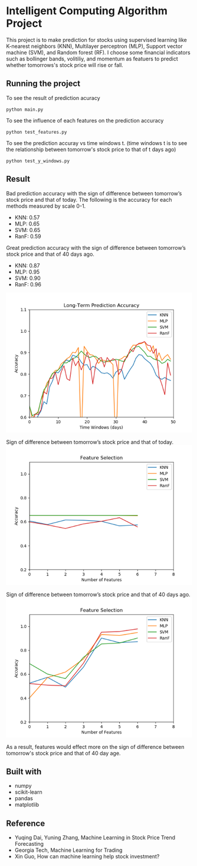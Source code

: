 # Intelligent Computing Algorithm Project
This project is to make prediction for stocks using supervised learning like K-nearest neighbors (KNN), Multilayer perceptron (MLP), Support vector machine (SVM), and Random forest (RF). I choose some financial indicators such as bollinger bands, volitiliy, and momentum as featuers to predict whether tomorrows's stock price will rise or fall.

## Running the project
To see the result of prediction acuracy
```
python main.py
```

To see the influence of each features on the prediction accuracy
```
python test_features.py
```

To see the prediction accuray vs time windows t. (time windows t is to see the relationship between tomorrow's stock price to that of t days ago)
```
python test_y_windows.py
```
## Result
Bad prediction accuracy with the sign of difference between tomorrow’s stock price and that of today. The following is the accuracy for each methods measured by scale 0-1.

* KNN: 0.57
* MLP: 0.65
* SVM: 0.65
* RanF: 0.59

Great prediction accuracy with the sign of difference between tomorrow’s stock price and that of 40 days ago.

* KNN: 0.87
* MLP: 0.95
* SVM: 0.90
* RanF: 0.96

![Image](https://github.com/LukeLinn/ICA_project/blob/master/result_pictures/test_y_windows.png)

Sign of difference between tomorrow’s stock price and that of today.
![Image](https://github.com/LukeLinn/ICA_project/blob/master/result_pictures/test_features_0.png)

Sign of difference between tomorrow’s stock price and that of 40 days ago.
![Image](https://github.com/LukeLinn/ICA_project/blob/master/result_pictures/test_features_40.png)

As a result, features would effect more on the sign of difference between tomorrow's stock price and that of 40 day age.

## Built with
* numpy
* scikit-learn
* pandas
* matplotlib

## Reference
* Yuqing Dai, Yuning Zhang, Machine Learning in Stock Price Trend Forecasting
* Georgia Tech, Machine Learning for Trading
* Xin Guo, How can machine learning help stock investment?